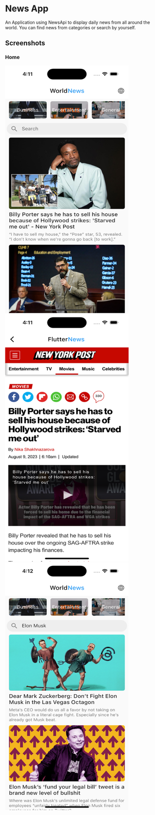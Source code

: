 # News App

An Application using NewsApi to display daily news from all around the world.
You can find news from categories or search by yourself.

## Screenshots
### Home

<img src="image1.png" width="400" height="800">
<img src="image2.png" width="400" height="800">
<img src="image3.png" width="400" height="800">




